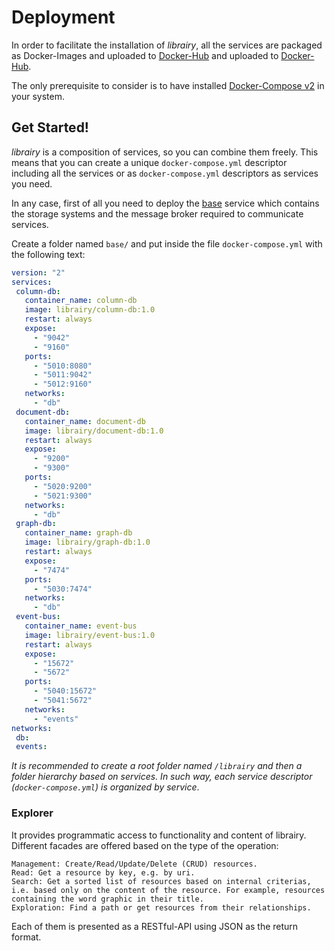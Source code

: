 # Deployment

In order to facilitate the installation of *librairy*, all the services are packaged as Docker-Images and uploaded to [Docker-Hub](https://hub.docker.com/u/librairy/dashboard/) and uploaded to [Docker-Hub](https://hub.docker.com/u/librairy/dashboard/).

The only prerequisite to consider is to have installed [Docker-Compose v2](https://docs.docker.com/compose/) in your system.

## Get Started!

*librairy* is a composition of services, so you can combine them freely. This means that you can create a unique `docker-compose.yml` descriptor including all the services or as `docker-compose.yml` descriptors as services you need. 

In any case, first of all you need to deploy the [base](https://github.com/librairy/base) service which contains the storage systems and the message broker required to communicate services.

Create a folder named `base/` and put inside the file `docker-compose.yml` with the following text:
```yml
version: "2"
services:
 column-db:
   container_name: column-db
   image: librairy/column-db:1.0
   restart: always
   expose:
     - "9042"
     - "9160"
   ports:
     - "5010:8080"
     - "5011:9042"
     - "5012:9160"
   networks:
     - "db"
 document-db:
   container_name: document-db
   image: librairy/document-db:1.0
   restart: always
   expose:
     - "9200"
     - "9300"
   ports:
     - "5020:9200"
     - "5021:9300"
   networks:
     - "db"
 graph-db:
   container_name: graph-db
   image: librairy/graph-db:1.0
   restart: always
   expose:
     - "7474"
   ports:
     - "5030:7474"
   networks:
     - "db"
 event-bus:
   container_name: event-bus
   image: librairy/event-bus:1.0
   restart: always
   expose:
     - "15672"
     - "5672"
   ports:
     - "5040:15672"
     - "5041:5672"
   networks:
     - "events"
networks:
 db:
 events:
```


*It is recommended to create a root folder named `/librairy` and then a folder hierarchy based on services. In such way, each service descriptor (`docker-compose.yml`) is organized by service*.

### Explorer

It provides programmatic access to functionality and content of librairy. Different facades are offered based on the type of the operation:

    Management: Create/Read/Update/Delete (CRUD) resources.
    Read: Get a resource by key, e.g. by uri.
    Search: Get a sorted list of resources based on internal criterias, i.e. based only on the content of the resource. For example, resources containing the word graphic in their title.
    Exploration: Find a path or get resources from their relationships.

Each of them is presented as a RESTful-API using JSON as the return format.